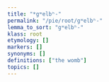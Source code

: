 ```yaml
---
title: "*gʷelbʰ-"
permalink: "/pie/root/gʷelbʰ-"
lemma_to_sort: "gʷelbʰ-"
klass: root
etymology: []
markers: []
synonyms: []
definitions: ["the womb"]
topics: []
---
```

